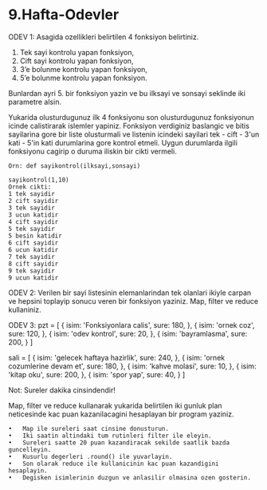 # 9.Hafta-Odevler
ODEV 1:
Asagida ozellikleri belirtilen 4 fonksiyon belirtiniz.
1. Tek sayi kontrolu yapan fonksiyon,
2. Cift sayi kontrolu yapan fonksiyon,
3. 3’e bolunme kontrolu yapan fonksiyon,
4. 5’e bolunme kontrolu yapan fonksiyon.

Bunlardan ayri 5. bir fonksiyon yazin ve bu ilksayi ve sonsayi seklinde iki parametre alsin.

Yukarida olusturdugunuz ilk 4 fonksiyonu son olusturdugunuz fonksiyonun icinde calistirarak islemler yapiniz.
Fonksiyon verdiginiz baslangic ve bitis sayilarina gore bir liste olusturmali ve listenin icindeki sayilari
tek - cift - 3'un kati - 5'in kati durumlarina gore kontrol etmeli. Uygun durumlarda ilgili fonksiyonu cagirip o 
duruma iliskin bir cikti vermeli. 

	Orn: def sayikontrol(ilksayi,sonsayi)

	sayikontrol(1,10)
	Ornek cikti:
	1 tek sayidir
	2 cift sayidir
	3 tek sayidir
	3 ucun katidir
	4 cift sayidir
	5 tek sayidir
	5 besin katidir
	6 cift sayidir
	6 ucun katidir
	7 tek sayidir
	8 cift sayidir
	9 tek sayidir
	9 ucun katidir

ODEV 2:
Verilen bir sayi listesinin elemanlarindan tek olanlari ikiyle carpan ve hepsini toplayip sonucu veren bir fonksiyon yaziniz. Map, filter ve reduce kullaniniz.

ODEV 3:
pzt = [
  {
    isim: 'Fonksiyonlara calis',
    sure: 180,
  },
  {
    isim: 'ornek coz',
    sure: 120,
  },
  {
    isim: 'odev kontrol',
    sure: 20,
  },
  {
    isim: 'bayramlasma',
    sure: 200,
  }
]

sali = [
  {
    isim: 'gelecek haftaya hazirlik',
    sure: 240,
  },
  {
    isim: 'ornek cozumlerine devam et',
    sure: 180,
  },
  {
    isim: 'kahve molasi',
    sure: 10,
  },
  {
    isim: 'kitap oku',
    sure: 200,
  },
  {
    isim: 'spor yap',
    sure: 40,
  }
]

Not: Sureler dakika cinsindendir!

Map, filter ve reduce kullanarak yukarida belirtilen iki gunluk plan neticesinde kac puan kazanilacagini hesaplayan bir program yaziniz. 

	•	Map ile sureleri saat cinsine donusturun.
	•	Iki saatin altindaki tum rutinleri filter ile eleyin. 
	•	Sureleri saatte 20 puan kazandiracak sekilde saatlik bazda guncelleyin. 
	•	Kusurlu degerleri .round() ile yuvarlayin. 
	•	Son olarak reduce ile kullanicinin kac puan kazandigini hesaplayin.
	•	Degisken isimlerinin duzgun ve anlasilir olmasina ozen gosterin.

